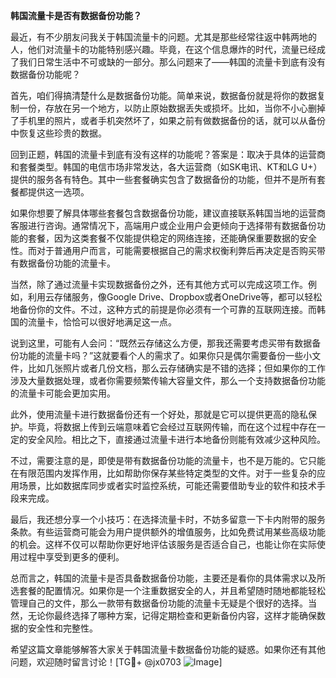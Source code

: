 **韩国流量卡是否有数据备份功能？**

最近，有不少朋友问我关于韩国流量卡的问题。尤其是那些经常往返中韩两地的人，他们对流量卡的功能特别感兴趣。毕竟，在这个信息爆炸的时代，流量已经成了我们日常生活中不可或缺的一部分。那么问题来了——韩国的流量卡到底有没有数据备份功能呢？

首先，咱们得搞清楚什么是数据备份功能。简单来说，数据备份就是将你的数据复制一份，存放在另一个地方，以防止原始数据丢失或损坏。比如，当你不小心删掉了手机里的照片，或者手机突然坏了，如果之前有做数据备份的话，就可以从备份中恢复这些珍贵的数据。

回到正题，韩国的流量卡到底有没有这样的功能呢？答案是：取决于具体的运营商和套餐类型。韩国的电信市场非常发达，各大运营商（如SK电讯、KT和LG U+）提供的服务各有特色。其中一些套餐确实包含了数据备份的功能，但并不是所有套餐都提供这一选项。

如果你想要了解具体哪些套餐包含数据备份功能，建议直接联系韩国当地的运营商客服进行咨询。通常情况下，高端用户或企业用户会更倾向于选择带有数据备份功能的套餐，因为这类套餐不仅能提供稳定的网络连接，还能确保重要数据的安全性。而对于普通用户而言，可能需要根据自己的需求权衡利弊后再决定是否购买带有数据备份功能的流量卡。

当然，除了通过流量卡实现数据备份之外，还有其他方式可以完成这项工作。例如，利用云存储服务，像Google Drive、Dropbox或者OneDrive等，都可以轻松地备份你的文件。不过，这种方式的前提是你必须有一个可靠的互联网连接。而韩国的流量卡，恰恰可以很好地满足这一点。

说到这里，可能有人会问：“既然云存储这么方便，那我还需要考虑买带有数据备份功能的流量卡吗？”这就要看个人的需求了。如果你只是偶尔需要备份一些小文件，比如几张照片或者几份文档，那么云存储确实是不错的选择；但如果你的工作涉及大量数据处理，或者你需要频繁传输大容量文件，那么一个支持数据备份功能的流量卡可能会更加实用。

此外，使用流量卡进行数据备份还有一个好处，那就是它可以提供更高的隐私保护。毕竟，将数据上传到云端意味着它会经过互联网传输，而在这个过程中存在一定的安全风险。相比之下，直接通过流量卡进行本地备份则能有效减少这种风险。

不过，需要注意的是，即使是带有数据备份功能的流量卡，也不是万能的。它只能在有限范围内发挥作用，比如帮助你保存某些特定类型的文件。对于一些复杂的应用场景，比如数据库同步或者实时监控系统，可能还需要借助专业的软件和技术手段来完成。

最后，我还想分享一个小技巧：在选择流量卡时，不妨多留意一下卡内附带的服务条款。有些运营商可能会为用户提供额外的增值服务，比如免费试用某些高级功能的机会。这样不仅可以帮助你更好地评估该服务是否适合自己，也能让你在实际使用过程中享受到更多的便利。

总而言之，韩国的流量卡是否具备数据备份功能，主要还是看你的具体需求以及所选套餐的配置情况。如果你是一个注重数据安全的人，并且希望随时随地都能轻松管理自己的文件，那么一款带有数据备份功能的流量卡无疑是个很好的选择。当然，无论你最终选择了哪种方案，记得定期检查和更新备份内容，这样才能确保数据的安全性和完整性。

希望这篇文章能够解答大家关于韩国流量卡数据备份功能的疑惑。如果你还有其他问题，欢迎随时留言讨论！[TG💪+ @jx0703 ![Image](https://github.com/user-attachments/assets/dbca1d08-cadb-493c-b0ec-ad6f7a83f270)]